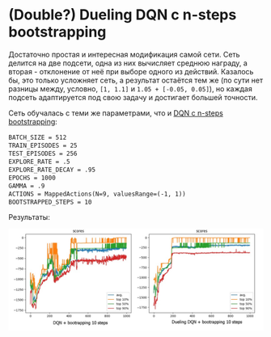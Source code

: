 # (Double?) Dueling DQN c n-steps bootstrapping

Достаточно простая и интересная модификация самой сети. Сеть делится на две подсети, одна из них вычисляет среднюю награду, а вторая - отклонение от неё при выборе одного из действий. Казалось бы, это только усложняет сеть, а результат остаётся тем же (по сути нет разницы между, условно, `[1, 1.1]` и `1.05 + [-0.05, 0.05]`), но каждая подсеть адаптируется под свою задачу и достигает большей точности.

Сеть обучалась с теми же параметрами, что и [DQN c n-steps bootstrapping](../DQN_bootstrap):

```
BATCH_SIZE = 512
TRAIN_EPISODES = 25
TEST_EPISODES = 256
EXPLORE_RATE = .5 
EXPLORE_RATE_DECAY = .95
EPOCHS = 1000
GAMMA = .9
ACTIONS = MappedActions(N=9, valuesRange=(-1, 1))
BOOTSTRAPPED_STEPS = 10
```

Результаты:

![](comparision.jpg)


